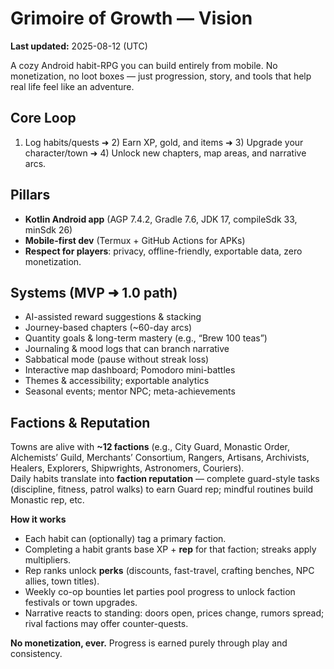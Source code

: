 # Grimoire of Growth — Vision

**Last updated:** 2025-08-12 (UTC)

A cozy Android habit-RPG you can build entirely from mobile. No monetization, no loot boxes — just progression, story, and tools that help real life feel like an adventure.

## Core Loop
1) Log habits/quests ➜ 2) Earn XP, gold, and items ➜ 3) Upgrade your character/town ➜ 4) Unlock new chapters, map areas, and narrative arcs.

## Pillars
- **Kotlin Android app** (AGP 7.4.2, Gradle 7.6, JDK 17, compileSdk 33, minSdk 26)
- **Mobile-first dev** (Termux + GitHub Actions for APKs)
- **Respect for players**: privacy, offline-friendly, exportable data, zero monetization.

## Systems (MVP ➜ 1.0 path)
- AI-assisted reward suggestions & stacking
- Journey-based chapters (~60-day arcs)
- Quantity goals & long-term mastery (e.g., “Brew 100 teas”)
- Journaling & mood logs that can branch narrative
- Sabbatical mode (pause without streak loss)
- Interactive map dashboard; Pomodoro mini-battles
- Themes & accessibility; exportable analytics
- Seasonal events; mentor NPC; meta-achievements

## Factions & Reputation
Towns are alive with **~12 factions** (e.g., City Guard, Monastic Order, Alchemists’ Guild, Merchants’ Consortium, Rangers, Artisans, Archivists, Healers, Explorers, Shipwrights, Astronomers, Couriers).  
Daily habits translate into **faction reputation** — complete guard-style tasks (discipline, fitness, patrol walks) to earn Guard rep; mindful routines build Monastic rep, etc.

**How it works**
- Each habit can (optionally) tag a primary faction.
- Completing a habit grants base XP + **rep** for that faction; streaks apply multipliers.
- Rep ranks unlock **perks** (discounts, fast-travel, crafting benches, NPC allies, town titles).
- Weekly co-op bounties let parties pool progress to unlock faction festivals or town upgrades.
- Narrative reacts to standing: doors open, prices change, rumors spread; rival factions may offer counter-quests.

**No monetization, ever.** Progress is earned purely through play and consistency.

